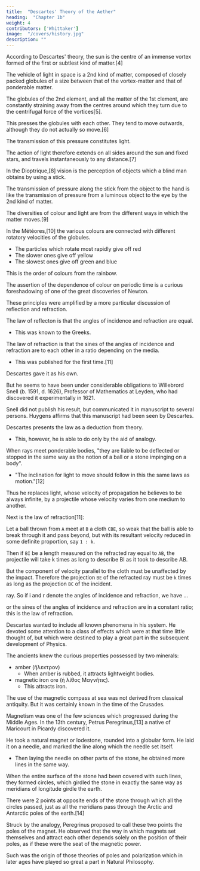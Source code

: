 ```yaml
---
title:  "Descartes' Theory of the Aether"
heading:  "Chapter 1b"
weight: 4
contributors: ['Whittaker']
image:  "/covers/history.jpg"
description: ""
---
```



According to Descartes' theory, the sun is the centre of an immense vortex formed of the first or subtlest kind of matter.[4] 

The vehicle of light in space is a 2nd kind of matter, composed of closely packed globules of a size between that of the vortex-matter and that of ponderable matter. 

The globules of the 2nd element, and all the matter of the 1st clement, are constantly straining away from the centres around which they turn due to the centrifugal force of the vortices[5].

This presses the globules with each other. They tend to move outwards, although they do not actually so move.[6] 

The transmission of this pressure constitutes light.

The action of light therefore extends on all sides around the sun and fixed stars, and travels instantaneously to any distance.[7] 

In the Dioptrique,[8] vision is the perception of objects which a blind man obtains by using a stick.

The transmission of pressure along the stick from the object to the hand is like the transmission of pressure from a luminous object to the eye by the 2nd kind of matter.

The diversities of colour and light are from the different ways in which the matter moves.[9] 

In the Météores,[10] the various colours are connected with different rotatory velocities of the globules.
- The particles which rotate most rapidly give off red
- The slower ones give off yellow
- The slowest ones give off green and blue

This is the order of colours from the rainbow. 

The assertion of the dependence of colour on periodic time is a curious foreshadowing of one of the great discoveries of Newton.

These principles were amplified by a more particular discussion of reflection and refraction. 

The law of reflecton is that the angles of incidence and refraction are equal.
- This was known to the Greeks.

The law of refraction is that the sines of the angles of incidence and refraction are to each other in a ratio depending on the media.
- This was published for the first time.[11] 

Descartes gave it as his own. 

But he seems to have been under considerable obligations to Willebrord Snell (b. 1591, d. 1626), Professor of Mathematics at Leyden, who had discovered it experimentally in 1621. 

Snell did not publish his result, but communicated it in manuscript to several persons. Huygens affirms that this manuscript had been seen by Descartes.

Descartes presents the law as a deduction from theory. 
- This, however, he is able to do only by the aid of analogy.

When rays meet ponderable bodies, "they are liable to be deflected or stopped in the same way as the notion of a ball or a stone impinging on a body".
- "The inclination for light to move should follow in this the same laws as motion."[12] 

Thus he replaces light, whose velocity of propagation he believes to be always infinite, by a projectile whose velocity varies from one medium to another. 

Next is the law of refraction[11]:

Let a ball thrown from `A` meet at `B` a cloth `CBE`, so weak that the ball is able to break through it and pass beyond, but with its resultant velocity reduced in some definite proportion, say `1 : k`.

Then if `BI` be a length measured on the refracted ray equal to `AB`, the projectile will take k times as long to describe BI as it took to describe AB. 

But the component of velocity parallel to the cloth must be unaffected by the impact. Therefore the projection `BE` of the refracted ray must be `k` times as long as the projection `BC` of the incident.

ray. So if i and r denote the angles of incidence and refraction, we have
...

or the sines of the angles of incidence and refraction are in a constant ratio; this is the law of refraction.

Descartes wanted to include all known phenomena in his system. He devoted some attention to a class of effects which were at that time little thought of, but which were destined to play a great part in the subsequent development of Physics.

The ancients knew the curious properties possessed by two minerals:
- amber (ἣλεκτρον)
  - When amber is rubbed, it attracts lightweight bodies.
- magnetic iron ore (ἡ λίθος Μαγνῆτις). 
  - This attracts iron.

The use of the magnetic compass at sea was not derived from classical antiquity. But it was certainly known in the time of the Crusades. 

Magnetism was one of the few sciences which progressed during the Middle Ages. In the 13th century, Petrus Peregrinus,[13] a native of Maricourt in Picardy discovered it. 

He took a natural magnet or lodestone, rounded into a globular form. He laid it on a needle, and marked the line along which the needle set itself. 
- Then laying the needle on other parts of the stone, he obtained more lines in the same way. 

When the entire surface of the stone had been covered with such lines, they formed circles, which girdled the stone in exactly the same way as meridians of longitude girdle the earth. 

There were 2 points at opposite ends of the stone through which all the circles passed, just as all the meridians pass through the Arctic and Antarctic poles of the earth.[14] 

Struck by the analogy, Peregrinus proposed to call these two points the poles of the magnet. He observed that the way in which magnets set themselves and attract each other depends solely on the position of their poles, as if these were the seat of the magnetic power. 

Such was the origin of those theories of poles and polarization which in later ages have played so great a part in Natural Philosophy.
